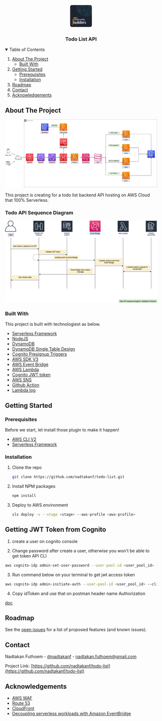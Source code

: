 <p align="center">
  <a href="https://github.com/nadtakanf/todo-list">
    <img src="images/aws-community-builder.png" alt="Logo" width="80" height="80">
  </a>

  <h3 align="center">Todo List API</h3>
</p>

<!-- TABLE OF CONTENTS -->
<details open="open">
  <summary>Table of Contents</summary>
  <ol>
    <li>
      <a href="#about-the-project">About The Project</a>
      <ul>
        <li><a href="#built-with">Built With</a></li>
      </ul>
    </li>
    <li>
      <a href="#getting-started">Getting Started</a>
      <ul>
        <li><a href="#prerequisites">Prerequisites</a></li>
        <li><a href="#installation">Installation</a></li>
      </ul>
    </li>
    <li><a href="#roadmap">Roadmap</a></li>
    <li><a href="#contact">Contact</a></li>
    <li><a href="#acknowledgements">Acknowledgements</a></li>
  </ol>
</details>

<!-- ABOUT THE PROJECT -->
## About The Project

<img src="/images/todo-arch-diagram.png"/>

This project is creating for a todo list backend API hosting on AWS Cloud that 100% Serverless.

### Todo API Sequence Diagram
<img src="/images/sequence-diagram-todolist.png"/>

### Built With
This project is built with technologiest as below.
* [Serverless Framework](https://www.serverless.com/)
* [NodeJS](https://nodejs.org/en/)
* [DynamoDB](https://aws.amazon.com/dynamodb/)
* [DynamoDB Single Table Design](https://www.youtube.com/watch?v=Q6-qWdsa8a4)
* [Cognito Presignup Triggers](https://docs.aws.amazon.com/cognito/latest/developerguide/user-pool-lambda-pre-sign-up.html)
* [AWS SDK V3](https://docs.aws.amazon.com/AWSJavaScriptSDK/v3/latest/index.html)
* [AWS Event Bridge](https://www.youtube.com/watch?v=28B4L1fnnGM)
* [AWS Lambda](https://aws.amazon.com/lambda/)
* [Cognito JWT token](https://docs.aws.amazon.com/cognito/latest/developerguide/amazon-cognito-user-pools-using-tokens-with-identity-providers.html)
* [AWS SNS](https://aws.amazon.com/sns/)
* [Github Action](https://github.com/features/actions)
* [Lambda log](https://lambdalog.js.org/)

<!-- GETTING STARTED -->
## Getting Started

### Prerequisites

Before we start, let install those plugin to make it happen!
* [AWS CLI V2](https://docs.aws.amazon.com/cli/latest/userguide/install-cliv2.html)
* [Serverless Framework](https://www.serverless.com/framework/docs/getting-started/)

### Installation

1. Clone the repo
   ```sh
   git clone https://github.com/nadtakanf/todo-list.git
   ```
2. Install NPM packages
   ```sh
   npm install
   ```
3. Deploy to AWS environment
   ```sh
   sls deploy -v --stage <stage> --aws-profile <aws-profile>
   ```

<!-- USAGE EXAMPLES -->
## Getting JWT Token from Cognito

1. create a user on cognito console

2. Change password after create a user, otherwise you won't be able to get token API CLI
```sh
aws cognito-idp admin-set-user-password --user-pool-id <user_pool_id> --username <username> --password <password> --profile <aws-profile> --region us-west-1 --permanent
```

3. Run command below on your terminal to get jwt access token
```sh
aws cognito-idp admin-initiate-auth --user-pool-id <user_pool_id> --client-id <client_id>" --auth-flow ADMIN_NO_SRP_AUTH --auth-parameters USERNAME="<username>",PASSWORD="<password>" --profile <aws-profile> --region us-west-1
```

4. Copy idToken and use that on postman header name Authorization

[doc](https://awscli.amazonaws.com/v2/documentation/api/latest/reference/cognito-idp/admin-set-user-password.html)


<!-- ROADMAP -->
## Roadmap

See the [open issues](https://trello.com/b/GVyty9tX/todo-web-development) for a list of proposed features (and known issues).

<!-- CONTACT -->
## Contact

Nadtakan Futhoem - [@nadtakanf](https://twitter.com/NadtakanF) - nadtakan.futhoem@gmail.com

Project Link: [https://github.com/nadtakanf/todo-list](https://github.com/nadtakanf/todo-list)

<!-- ACKNOWLEDGEMENTS -->
## Acknowledgements
* [AWS WAF](https://aws.amazon.com/waf/#:~:text=AWS%20WAF%20is%20a%20web,security%2C%20or%20consume%20excessive%20resources.)
* [Route 53](https://connoratherton.com/loaders)
* [CloudFront](https://aws.amazon.com/cloudfront/)
* [Decoupling serverless workloads with Amazon EventBridge](https://www.youtube.com/watch?v=VI79XQW4dIM)